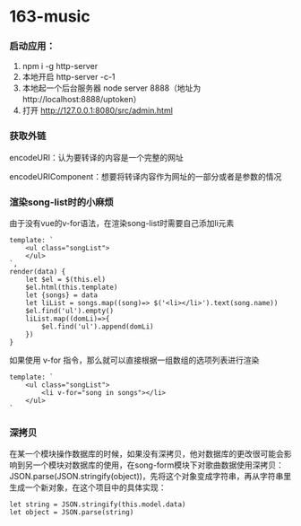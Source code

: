 # 163-music
### 启动应用：
1. npm i -g http-server
2. 本地开启 http-server -c-1
3. 本地起一个后台服务器 node server 8888（地址为http://localhost:8888/uptoken）
4. 打开 http://127.0.0.1:8080/src/admin.html

### 获取外链
encodeURI：认为要转译的内容是一个完整的网址

encodeURIComponent：想要将转译内容作为网址的一部分或者是参数的情况

### 渲染song-list时的小麻烦
由于没有vue的v-for语法，在渲染song-list时需要自己添加li元素
```
template: `
    <ul class="songList">
    </ul>
`,
render(data) {
    let $el = $(this.el)
    $el.html(this.template)
    let {songs} = data
    let liList = songs.map((song)=> $('<li></li>').text(song.name))
    $el.find('ul').empty()
    liList.map((domLi)=>{
        $el.find('ul').append(domLi)
    })
}
```

如果使用 v-for 指令，那么就可以直接根据一组数组的选项列表进行渲染
```
template: `
    <ul class="songList">
        <li v-for="song in songs"></li>
    </ul>
`
```
### 深拷贝
在某一个模块操作数据库的时候，如果没有深拷贝，他对数据库的更改很可能会影响到另一个模块对数据库的使用，在song-form模块下对歌曲数据使用深拷贝：JSON.parse(JSON.stringify(object))，先将这个对象变成字符串，再从字符串里生成一个新对象，在这个项目中的具体实现：
```
let string = JSON.stringify(this.model.data)
let object = JSON.parse(string)
```